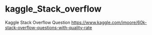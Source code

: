 # kaggle_Stack_overflow
 
Kaggle Stack Overflow Question https://www.kaggle.com/imoore/60k-stack-overflow-questions-with-quality-rate